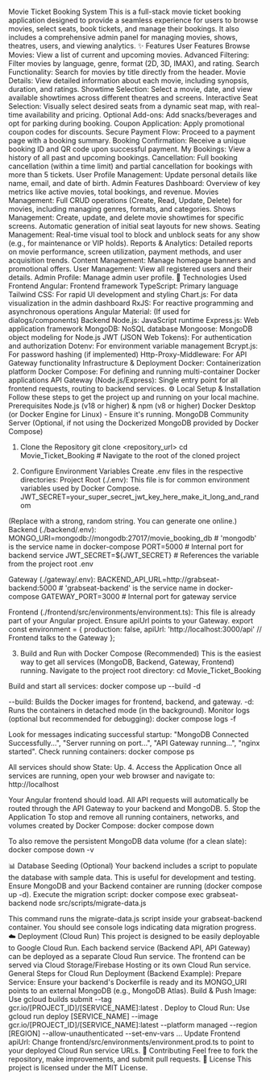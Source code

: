Movie Ticket Booking System
This is a full-stack movie ticket booking application designed to provide a seamless experience for users to browse movies, select seats, book tickets, and manage their bookings. It also includes a comprehensive admin panel for managing movies, shows, theatres, users, and viewing analytics.
✨ Features
User Features
Browse Movies: View a list of current and upcoming movies.
Advanced Filtering: Filter movies by language, genre, format (2D, 3D, IMAX), and rating.
Search Functionality: Search for movies by title directly from the header.
Movie Details: View detailed information about each movie, including synopsis, duration, and ratings.
Showtime Selection: Select a movie, date, and view available showtimes across different theatres and screens.
Interactive Seat Selection: Visually select desired seats from a dynamic seat map, with real-time availability and pricing.
Optional Add-ons: Add snacks/beverages and opt for parking during booking.
Coupon Application: Apply promotional coupon codes for discounts.
Secure Payment Flow: Proceed to a payment page with a booking summary.
Booking Confirmation: Receive a unique booking ID and QR code upon successful payment.
My Bookings: View a history of all past and upcoming bookings.
Cancellation: Full booking cancellation (within a time limit) and partial cancellation for bookings with more than 5 tickets.
User Profile Management: Update personal details like name, email, and date of birth.
Admin Features
Dashboard: Overview of key metrics like active movies, total bookings, and revenue.
Movies Management: Full CRUD operations (Create, Read, Update, Delete) for movies, including managing genres, formats, and categories.
Shows Management: Create, update, and delete movie showtimes for specific screens. Automatic generation of initial seat layouts for new shows.
Seating Management: Real-time visual tool to block and unblock seats for any show (e.g., for maintenance or VIP holds).
Reports & Analytics: Detailed reports on movie performance, screen utilization, payment methods, and user acquisition trends.
Content Management: Manage homepage banners and promotional offers.
User Management: View all registered users and their details.
Admin Profile: Manage admin user profile.
🚀 Technologies Used
Frontend
Angular: Frontend framework
TypeScript: Primary language
Tailwind CSS: For rapid UI development and styling
Chart.js: For data visualization in the admin dashboard
RxJS: For reactive programming and asynchronous operations
Angular Material: (If used for dialogs/components)
Backend
Node.js: JavaScript runtime
Express.js: Web application framework
MongoDB: NoSQL database
Mongoose: MongoDB object modeling for Node.js
JWT (JSON Web Tokens): For authentication and authorization
Dotenv: For environment variable management
Bcrypt.js: For password hashing (if implemented)
Http-Proxy-Middleware: For API Gateway functionality
Infrastructure & Deployment
Docker: Containerization platform
Docker Compose: For defining and running multi-container Docker applications
API Gateway (Node.js/Express): Single entry point for all frontend requests, routing to backend services.
⚙️ Local Setup & Installation
Follow these steps to get the project up and running on your local machine.
Prerequisites
Node.js (v18 or higher) & npm (v8 or higher)
Docker Desktop (or Docker Engine for Linux) - Ensure it's running.
MongoDB Community Server (Optional, if not using the Dockerized MongoDB provided by Docker Compose)
1. Clone the Repository
git clone <repository_url>
cd Movie_Ticket_Booking # Navigate to the root of the cloned project


2. Configure Environment Variables
Create .env files in the respective directories:
Project Root (./.env):
This file is for common environment variables used by Docker Compose.
JWT_SECRET=your_super_secret_jwt_key_here_make_it_long_and_random

(Replace with a strong, random string. You can generate one online.)
Backend (./backend/.env):
MONGO_URI=mongodb://mongodb:27017/movie_booking_db # 'mongodb' is the service name in docker-compose
PORT=5000 # Internal port for backend service
JWT_SECRET=${JWT_SECRET} # References the variable from the project root .env


Gateway (./gateway/.env):
BACKEND_API_URL=http://grabseat-backend:5000 # 'grabseat-backend' is the service name in docker-compose
GATEWAY_PORT=3000 # Internal port for gateway service


Frontend (./frontend/src/environments/environment.ts):
This file is already part of your Angular project. Ensure apiUrl points to your Gateway.
export const environment = {
  production: false,
  apiUrl: 'http://localhost:3000/api' // Frontend talks to the Gateway
};


3. Build and Run with Docker Compose (Recommended)
This is the easiest way to get all services (MongoDB, Backend, Gateway, Frontend) running.
Navigate to the project root directory:
cd Movie_Ticket_Booking


Build and start all services:
docker compose up --build -d


--build: Builds the Docker images for frontend, backend, and gateway.
-d: Runs the containers in detached mode (in the background).
Monitor logs (optional but recommended for debugging):
docker compose logs -f

Look for messages indicating successful startup: "MongoDB Connected Successfully...", "Server running on port...", "API Gateway running...", "nginx started".
Check running containers:
docker compose ps

All services should show State: Up.
4. Access the Application
Once all services are running, open your web browser and navigate to:
http://localhost


Your Angular frontend should load. All API requests will automatically be routed through the API Gateway to your backend and MongoDB.
5. Stop the Application
To stop and remove all running containers, networks, and volumes created by Docker Compose:
docker compose down


To also remove the persistent MongoDB data volume (for a clean slate):
docker compose down -v


📊 Database Seeding (Optional)
Your backend includes a script to populate the database with sample data. This is useful for development and testing.
Ensure MongoDB and your Backend container are running (docker compose up -d).
Execute the migration script:
docker compose exec grabseat-backend node src/scripts/migrate-data.js

This command runs the migrate-data.js script inside your grabseat-backend container. You should see console logs indicating data migration progress.
☁️ Deployment (Cloud Run)
This project is designed to be easily deployable to Google Cloud Run. Each backend service (Backend API, API Gateway) can be deployed as a separate Cloud Run service. The frontend can be served via Cloud Storage/Firebase Hosting or its own Cloud Run service.
General Steps for Cloud Run Deployment (Backend Example):
Prepare Service: Ensure your backend's Dockerfile is ready and its MONGO_URI points to an external MongoDB (e.g., MongoDB Atlas).
Build & Push Image: Use gcloud builds submit --tag gcr.io/[PROJECT_ID]/[SERVICE_NAME]:latest .
Deploy to Cloud Run: Use gcloud run deploy [SERVICE_NAME] --image gcr.io/[PROJECT_ID]/[SERVICE_NAME]:latest --platform managed --region [REGION] --allow-unauthenticated --set-env-vars ...
Update Frontend apiUrl: Change frontend/src/environments/environment.prod.ts to point to your deployed Cloud Run service URLs.
🤝 Contributing
Feel free to fork the repository, make improvements, and submit pull requests.
📄 License
This project is licensed under the MIT License.

